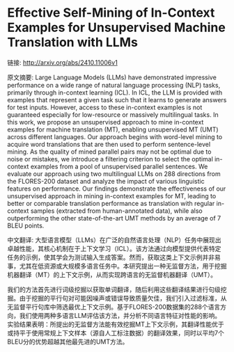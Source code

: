 # Effective Self-Mining of In-Context Examples for Unsupervised Machine Translation with LLMs

链接: http://arxiv.org/abs/2410.11006v1

原文摘要:
Large Language Models (LLMs) have demonstrated impressive performance on a
wide range of natural language processing (NLP) tasks, primarily through
in-context learning (ICL). In ICL, the LLM is provided with examples that
represent a given task such that it learns to generate answers for test inputs.
However, access to these in-context examples is not guaranteed especially for
low-resource or massively multilingual tasks. In this work, we propose an
unsupervised approach to mine in-context examples for machine translation (MT),
enabling unsupervised MT (UMT) across different languages. Our approach begins
with word-level mining to acquire word translations that are then used to
perform sentence-level mining. As the quality of mined parallel pairs may not
be optimal due to noise or mistakes, we introduce a filtering criterion to
select the optimal in-context examples from a pool of unsupervised parallel
sentences. We evaluate our approach using two multilingual LLMs on 288
directions from the FLORES-200 dataset and analyze the impact of various
linguistic features on performance. Our findings demonstrate the effectiveness
of our unsupervised approach in mining in-context examples for MT, leading to
better or comparable translation performance as translation with regular
in-context samples (extracted from human-annotated data), while also
outperforming the other state-of-the-art UMT methods by an average of $7$ BLEU
points.

中文翻译:
大型语言模型（LLMs）在广泛的自然语言处理（NLP）任务中展现出卓越性能，其核心机制在于上下文学习（ICL）。该方法通过向模型提供代表特定任务的示例，使其学会为测试输入生成答案。然而，获取这类上下文示例并非易事，尤其在低资源或大规模多语言任务中。本研究提出一种无监督方法，用于挖掘机器翻译（MT）的上下文示例，从而实现跨语言的无监督机器翻译（UMT）。  

我们的方法首先进行词级挖掘以获取单词翻译，随后利用这些翻译结果进行句级挖掘。由于挖掘的平行句对可能因噪声或错误导致质量欠佳，我们引入过滤标准，从无监督平行句库中筛选最优上下文示例。基于FLORES-200数据集的288个语言方向，我们使用两种多语言LLM评估该方法，并分析不同语言特征对性能的影响。实验结果表明：所提出的无监督方法能有效挖掘MT上下文示例，其翻译性能优于或持平于使用常规上下文样本（源自人工标注数据）的翻译效果，同时以平均7个BLEU分的优势超越其他最先进的UMT方法。
